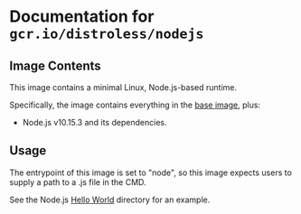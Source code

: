 # Documentation for `gcr.io/distroless/nodejs`

## Image Contents

This image contains a minimal Linux, Node.js-based runtime.

Specifically, the image contains everything in the [base image](../../base/README.md), plus:

* Node.js v10.15.3 and its dependencies.

## Usage

The entrypoint of this image is set to "node", so this image expects users to supply a path to a .js file in the CMD.

See the Node.js [Hello World](../../examples/nodejs/) directory for an example.
